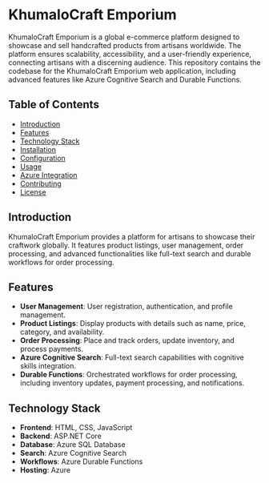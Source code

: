 # KhumaloCraft Emporium

KhumaloCraft Emporium is a global e-commerce platform designed to showcase and sell handcrafted products from artisans worldwide. The platform ensures scalability, accessibility, and a user-friendly experience, connecting artisans with a discerning audience. This repository contains the codebase for the KhumaloCraft Emporium web application, including advanced features like Azure Cognitive Search and Durable Functions.

## Table of Contents
- [Introduction](#introduction)
- [Features](#features)
- [Technology Stack](#technology-stack)
- [Installation](#installation)
- [Configuration](#configuration)
- [Usage](#usage)
- [Azure Integration](#azure-integration)
- [Contributing](#contributing)
- [License](#license)

## Introduction

KhumaloCraft Emporium provides a platform for artisans to showcase their craftwork globally. It features product listings, user management, order processing, and advanced functionalities like full-text search and durable workflows for order processing.

## Features

- **User Management**: User registration, authentication, and profile management.
- **Product Listings**: Display products with details such as name, price, category, and availability.
- **Order Processing**: Place and track orders, update inventory, and process payments.
- **Azure Cognitive Search**: Full-text search capabilities with cognitive skills integration.
- **Durable Functions**: Orchestrated workflows for order processing, including inventory updates, payment processing, and notifications.

## Technology Stack

- **Frontend**: HTML, CSS, JavaScript
- **Backend**: ASP.NET Core
- **Database**: Azure SQL Database
- **Search**: Azure Cognitive Search
- **Workflows**: Azure Durable Functions
- **Hosting**: Azure


